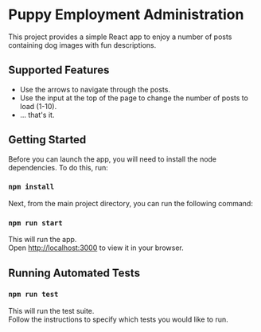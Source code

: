 # Puppy Employment Administration

This project provides a simple React app to enjoy a number of posts containing dog images with fun descriptions.

## Supported Features
- Use the arrows to navigate through the posts.
- Use the input at the top of the page to change the number of posts to load (1-10).
- ... that's it.

## Getting Started

Before you can launch the app, you will need to install the node dependencies. To do this, run:

### `npm install`

Next, from the main project directory, you can run the following command:

### `npm run start`

This will run the app.\
Open [http://localhost:3000](http://localhost:3000) to view it in your browser.

## Running Automated Tests

### `npm run test`

This will run the test suite.\
Follow the instructions to specify which tests you would like to run.


